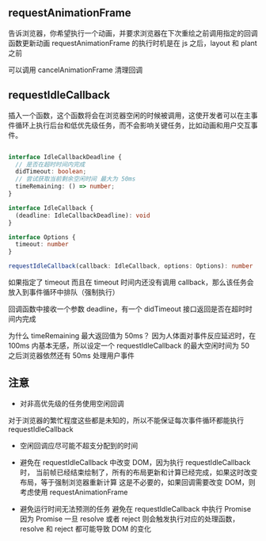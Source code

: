 ## requestAnimationFrame

告诉浏览器，你希望执行一个动画，并要求浏览器在下次重绘之前调用指定的回调函数更新动画
requestAnimationFrame 的执行时机是在 js 之后，layout 和 plant 之前

可以调用 cancelAnimationFrame 清理回调

## requestIdleCallback

插入一个函数，这个函数将会在浏览器空闲的时候被调用，这使开发者可以在主事件循环上执行后台和低优先级任务，而不会影响关键任务，比如动画和用户交互事件。

```typescript

interface IdleCallbackDeadline {
  // 是否在超时时间内完成
  didTimeout: boolean;
  // 尝试获取当前剩余空闲时间 最大为 50ms
  timeRemaining: () => number;
}

interface IdleCallback {
  (deadline: IdleCallbackDeadline): void
}

interface Options {
  timeout: number
}

requestIdleCallback(callback: IdleCallback, options: Options): number
```

如果指定了 timeout 而且在 timeout 时间内还没有调用 callback，那么该任务会放入到事件循环中排队（强制执行）

回调函数中接收一个参数 deadline，有一个 didTimeout 接口返回是否在超时时间内完成

为什么 timeRemaining 最大返回值为 50ms？
因为人体面对事件反应延迟时，在 100ms 内基本无感，所以设定一个 requestIdleCallback 的最大空闲时间为 50 之后浏览器依然还有 50ms 处理用户事件

## 注意

- 对非高优先级的任务使用空闲回调

对于浏览器的繁忙程度这些都是未知的，所以不能保证每次事件循环都能执行 requestIdleCallback

- 空闲回调应尽可能不超支分配到的时间

- 避免在 requestIdleCallback 中改变 DOM，因为执行 requestIdleCallback 时，
  当前帧已经结束绘制了，所有的布局更新和计算已经完成，如果这时改变布局，等于强制浏览器重新计算
  这是不必要的，如果回调需要改变 DOM，则考虑使用 requestAnimationFrame

- 避免运行时间无法预测的任务
  避免在 requestIdleCallback 中执行 Promise 因为 Promise 一旦 resolve 或者 reject
  则会触发执行对应的处理函数，resolve 和 reject 都可能导致 DOM 的变化
